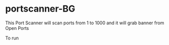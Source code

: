 # portscanner-BG
This Port Scanner will scan ports from 1 to 1000 and it will grab banner from Open Ports

To run
